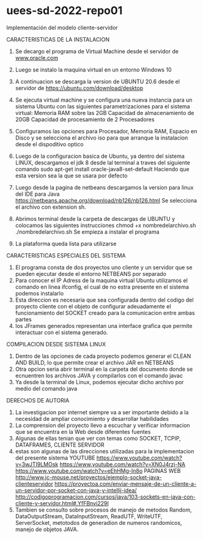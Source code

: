 # uees-sd-2022-repo01
Implementación del modelo cliente-servidor 

CARACTERISTICAS DE LA INSTALACION

1. Se decargo el programa de Virtual Machine desde el servidor de www.oracle.com
2. Luego se instalo la maquina virtual en un entorno Windows 10
3. A continuacion se descarga la version de UBUNTU 20.6 desde el servidor de https://ubuntu.com/download/desktop
4. Se ejecuta virtual machine y se configura una nueva instancia para un sistema Ubuntu con las siguientes parametrizaciones para el sistema virtual:
	Memoria RAM sobre las 2GB
	Capacidad de almacenamiento de 20GB
	Capacidad de procesamiento de 2 Procesadores

5. Configuramos las opciones para Procesador, Memoria RAM, Espacio en Disco y se selecciona el archivo iso para que arranque la instalacion desde el dispoditivo optico
6. Luego de la configuracion basica de Ubuntu, ya dentro del sistema LINUX, descargamos el jdk 8 desde lal terminal a traves del siguiente comando
	sudo apt-get install oracle-java8-set-default
   	Haciendo que esta version sea la que se usara por defecto

7. Luego desde la pagina de netbeans descargamos la version para linux del IDE para Java
	https://netbeans.apache.org/download/nb126/nb126.html
	Se selecciona el archivo con extension sh.

8. Abrimos terminal desde la carpeta de descargas de UBUNTU y colocamos las siguientes instrucciones
	chmod +x nombredelarchivo.sh
	./nombredelarchivo.sh
	Se empieza a instalar el programa

9. La plataforma queda lista para utilizarse


CARACTERISTICAS ESPECIALES DEL SISTEMA

1. El programa consta de dos proyectos uno cliente y un servidor que se pueden ejecutar desde el entorno NETBEANS por separado
2. Para conocer el IP Adress de la maquina virtual Ubuntu utilizamos el comando en linea ifconfig, el cual de no estra presente en el sistema podemos instalarlo
3. Esta direccion es necesaria que sea configurada dentro del codigo del proyecto cliente con el objeto de configurar adeuadamente el funcionamiento del SOCKET creado para la comunicacion entre ambas partes
4. los JFrames generados representan una interface grafica que permite interactuar con el sistema generado.


COMPILACION DESDE SISTEMA LINUX

1. Dentro de las opciones de cada proyecto podemos generar el CLEAN AND BUILD, lo que permite crear el archivo JAR en NETBEANS
2. Otra opcion seria abrir terminal en la carpeta del documento donde se ecnuentren los archivos JAVA y compilarlos con el comando javac
3. Ya desde la terminal de Linux, podemos ejecutar dicho archivo por medio del comando java


DERECHOS DE AUTORIA

1. La investigacion por internet siempre va a ser importante debido a la necesidad de ampliar conocimiento y desarrollar habilidades
2. La comprension del proyecto llevo a escuchar y verificar informacion que se encuentra en la Web desde diferentes fuentes
3. Algunas de ellas tenian que ver con temas como SOCKET, TCPIP, DATAFRAMES, CLIENTE SERVIDOR
4. estas son algunas de las direcciones utilizadas para la implementacion del presente sistema
	YOUTUBE
		https://www.youtube.com/watch?v=3wJTI9LMOsk
		https://www.youtube.com/watch?v=XN0J4rzj-NA
		https://www.youtube.com/watch?v=eEhHMg-In8o
	PAGINAS WEB
		http://www.jc-mouse.net/proyectos/ejemplo-socket-java-clienteservidor
		https://proyectoa.com/enviar-mensaje-de-un-cliente-a-un-servidor-por-socket-con-java-y-intellij-idea/
		http://codigoprogramacion.com/cursos/java/103-sockets-en-java-con-cliente-y-servidor.html#.YfFBnvi229I
5. Tambien se consulto sobre procesos de manejo de metodos Random, DataOutputStream, DataInputStream, ReadUTF, WriteUTF, ServerSocket, metotodos de generadion de numeros randomicos, manejo de objetos JAVA.
